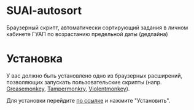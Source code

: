# SUAI-autosort
Браузерный скрипт, автоматически сортирующий задания в личном кабинете ГУАП по возрастанию предельной даты (дедлайна)

# Установка
У вас должно быть установлено одно из браузерных расширений, позволяющих запускать пользовательские скрипты (напр. [Greasemonkey](https://www.greasespot.net/), [Tampermonkry](https://www.tampermonkey.net/), [Violentmonkey](https://violentmonkey.github.io/)).

Для установки перейдите [по ссылке](https://raw.githubusercontent.com/RomanPro100/SUAI-autosort/refs/heads/main/SUAI-autosort.user.js) и нажмите "Установить".
